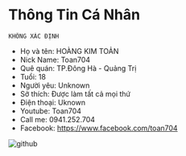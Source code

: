 # Thông Tin Cá Nhân
```
KHÔNG XÁC ĐỊNH
```
- Họ và tên: HOÀNG KIM TOẢN
- Nick Name: Toan704
- Quê quán: TP.Đông Hà - Quảng Trị
- Tuổi: 18
- Người yêu: Unknown
- Sở thích: Được làm tất cả mọi thứ
- Điện thoại: Uknown
- Youtube: Toan704
- Call me: 0941.252.704
- Facebook: https://www.facebook.com/toan704

![github](https://user-images.githubusercontent.com/67217560/88617589-397d4d00-d0c1-11ea-8540-64253c0e1649.png)

